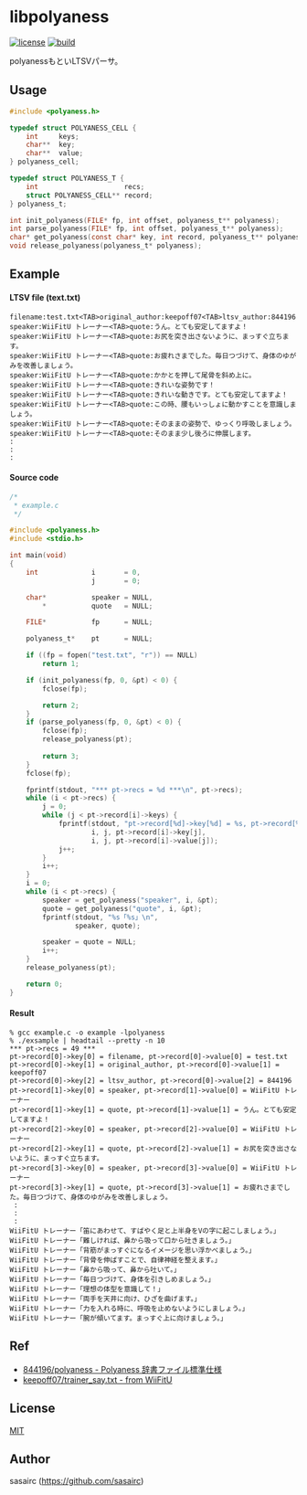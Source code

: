 libpolyaness
===

[![license](https://img.shields.io/badge/License-MIT-blue.svg?style=flat)](https://raw.githubusercontent.com/sasairc/libpolyaness/master/LICENSE)
[![build](https://img.shields.io/travis/sasairc/libpolyaness.svg?style=flat)](https://travis-ci.org/sasairc/libpolyaness)

polyanessもといLTSVパーサ。

## Usage

```c
#include <polyaness.h>

typedef struct POLYANESS_CELL {
    int     keys;
    char**  key;
    char**  value;
} polyaness_cell;

typedef struct POLYANESS_T {
    int                     recs;
    struct POLYANESS_CELL** record;
} polyaness_t;

int init_polyaness(FILE* fp, int offset, polyaness_t** polyaness);
int parse_polyaness(FILE* fp, int offset, polyaness_t** polyaness);
char* get_polyaness(const char* key, int record, polyaness_t** polyaness);
void release_polyaness(polyaness_t* polyaness);
```

## Example

#### LTSV file (text.txt)

```text
filename:test.txt<TAB>original_author:keepoff07<TAB>ltsv_author:844196
speaker:WiiFitU トレーナー<TAB>quote:うん。とても安定してますよ！
speaker:WiiFitU トレーナー<TAB>quote:お尻を突き出さないように、まっすぐ立ちます。
speaker:WiiFitU トレーナー<TAB>quote:お疲れさまでした。毎日つづけて、身体のゆがみを改善しましょう。
speaker:WiiFitU トレーナー<TAB>quote:かかとを押して尾骨を斜め上に。
speaker:WiiFitU トレーナー<TAB>quote:きれいな姿勢です！
speaker:WiiFitU トレーナー<TAB>quote:きれいな動きです。とても安定してますよ！
speaker:WiiFitU トレーナー<TAB>quote:この時、腰もいっしょに動かすことを意識しましょう。
speaker:WiiFitU トレーナー<TAB>quote:そのままの姿勢で、ゆっくり呼吸しましょう。
speaker:WiiFitU トレーナー<TAB>quote:そのまま少し後ろに伸展します。
:
:
:
```

#### Source code

```c
/*
 * example.c
 */

#include <polyaness.h>
#include <stdio.h>

int main(void)
{
    int             i       = 0,
                    j       = 0;

    char*           speaker = NULL,
        *           quote   = NULL;

    FILE*           fp      = NULL;

    polyaness_t*    pt      = NULL;

    if ((fp = fopen("test.txt", "r")) == NULL)
        return 1;

    if (init_polyaness(fp, 0, &pt) < 0) {
        fclose(fp);

        return 2;
    }
    if (parse_polyaness(fp, 0, &pt) < 0) {
        fclose(fp);
        release_polyaness(pt);
        
        return 3;
    }
    fclose(fp);

    fprintf(stdout, "*** pt->recs = %d ***\n", pt->recs);
    while (i < pt->recs) {
        j = 0;
        while (j < pt->record[i]->keys) {
            fprintf(stdout, "pt->record[%d]->key[%d] = %s, pt->record[%d]->value[%d] = %s\n",
                    i, j, pt->record[i]->key[j],
                    i, j, pt->record[i]->value[j]);
            j++;
        }
        i++;
    }
    i = 0;
    while (i < pt->recs) {
        speaker = get_polyaness("speaker", i, &pt);
        quote = get_polyaness("quote", i, &pt);
        fprintf(stdout, "%s「%s」\n",
                speaker, quote);

        speaker = quote = NULL;
        i++;
    }
    release_polyaness(pt);

    return 0;
}
```

#### Result

```
% gcc example.c -o example -lpolyaness
% ./exsample | headtail --pretty -n 10
*** pt->recs = 49 ***
pt->record[0]->key[0] = filename, pt->record[0]->value[0] = test.txt
pt->record[0]->key[1] = original_author, pt->record[0]->value[1] = keepoff07
pt->record[0]->key[2] = ltsv_author, pt->record[0]->value[2] = 844196
pt->record[1]->key[0] = speaker, pt->record[1]->value[0] = WiiFitU トレーナー
pt->record[1]->key[1] = quote, pt->record[1]->value[1] = うん。とても安定してますよ！
pt->record[2]->key[0] = speaker, pt->record[2]->value[0] = WiiFitU トレーナー
pt->record[2]->key[1] = quote, pt->record[2]->value[1] = お尻を突き出さないように、まっすぐ立ちます。
pt->record[3]->key[0] = speaker, pt->record[3]->value[0] = WiiFitU トレーナー
pt->record[3]->key[1] = quote, pt->record[3]->value[1] = お疲れさまでした。毎日つづけて、身体のゆがみを改善しましょう。
 :
 :
 :
WiiFitU トレーナー「笛にあわせて、すばやく足と上半身をVの字に起こしましょう。」
WiiFitU トレーナー「難しければ、鼻から吸って口から吐きましょう。」
WiiFitU トレーナー「背筋がまっすぐになるイメージを思い浮かべましょう。」
WiiFitU トレーナー「背骨を伸ばすことで、自律神経を整えます。」
WiiFitU トレーナー「鼻から吸って、鼻から吐いて。」
WiiFitU トレーナー「毎日つづけて、身体を引きしめましょう。」
WiiFitU トレーナー「理想の体型を意識して！」
WiiFitU トレーナー「両手を天井に向け、ひざを曲げます。」
WiiFitU トレーナー「力を入れる時に、呼吸を止めないようにしましょう。」
WiiFitU トレーナー「腕が傾いてます。まっすぐ上に向けましょう。」
```


## Ref

* [844196/polyaness - Polyaness 辞書ファイル標準仕様](https://github.com/844196/polyaness/blob/master/dictionary_spec.md)
* [keepoff07/trainer_say.txt - from WiiFitU](https://gist.github.com/keepoff07/b16a61141c1fd8a81c45)


## License

[MIT](https://github.com/sasairc/libncipher/blob/master/LICENSE)


## Author

sasairc (https://github.com/sasairc)
